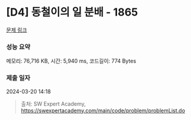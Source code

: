 # [D4] 동철이의 일 분배 - 1865 

[문제 링크](https://swexpertacademy.com/main/code/problem/problemDetail.do?contestProbId=AV5LuHfqDz8DFAXc) 

### 성능 요약

메모리: 76,716 KB, 시간: 5,940 ms, 코드길이: 774 Bytes

### 제출 일자

2024-03-20 14:18



> 출처: SW Expert Academy, https://swexpertacademy.com/main/code/problem/problemList.do